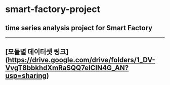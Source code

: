# smart-factory-project
## time series analysis project for Smart Factory
---

## [모듈별 데이터셋 링크] (https://drive.google.com/drive/folders/1_DV-VvgT8bbkhdXmRaSQQ7elCIN4G_AN?usp=sharing)
